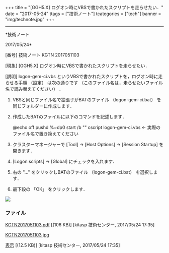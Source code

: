 ﻿+++
title = "[GGH5.X] ログオン時にVBSで書かれたスクリプトを走らせたい．"
date = "2017-05-24"
ttags = ["技術ノート"]
tcategories = ["tech"]
banner = "img/technote.jpg"
+++

-----------------------------------------------------------------------------------------------------------------------------

*技術ノート

2017/05/24*


[番号]
技術ノート KGTN 2017051103

[現象]
[GGH5.X] ログオン時にVBSで書かれたスクリプトを走らせたい．

[説明]
logon-gem-ci.vbs
というVBSで書かれたスクリプトを，ログオン時に走らせる手順 （設定）
は次の通りです
（このファイル名は，走らせたいファイル名で読み替えてください） ．


1. VBSと同じファイル名で拡張子がBATのファイル （logon-gem-ci.bat）
を同じフォルダーに作成します．
2. 作成したBATのファイルに以下のコマンドを記述します．

    @echo off
    pushd %~dp0
    start /b "" cscript logon-gem-ci.vbs ← 実際のファイル名で置き換えてください


1. クラスターマネージャーで [Tool] → [Host Options] → [Session
Startup] を開きます．
2. [Logon scripts] → [Global] にチェックを入れます．
3. 右の "..." をクリックしBATのファイル （logon-gem-ci.bat）
を選択します．
4. 最下段の 「OK」 をクリックします．

![](http://techreport.kitasp.net/attachments/download/3666/KGTN2017051103.jpg)


### ファイル

 
 


[KGTN2017051103.pdf](http://techreport.kitasp.net/attachments/download/3665/KGTN2017051103.pdf)
 [(106 KB)] [kitasp 技術センター, 2017/05/24
17:35]

[KGTN2017051103.jpg](http://techreport.kitasp.net/attachments/download/3666/KGTN2017051103.jpg)

[表示](http://techreport.kitasp.net/attachments/3666/KGTN2017051103.jpg "表示")
 [(12.5 KB)] [kitasp 技術センター, 2017/05/24
17:35]


 


 


